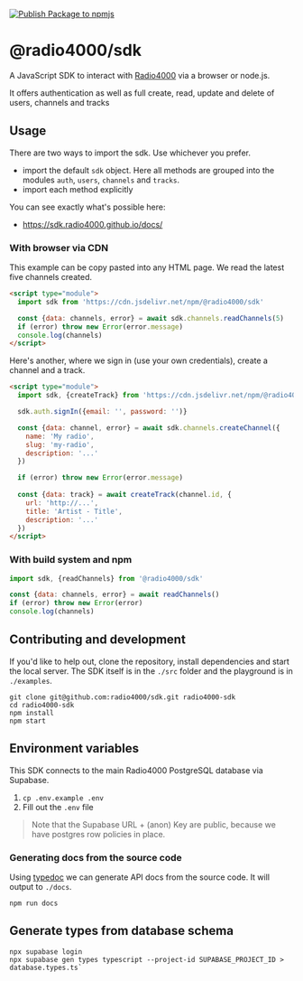 [![Publish Package to npmjs](https://github.com/radio4000/sdk/actions/workflows/publish-to-npm-registry.yml/badge.svg)](https://github.com/radio4000/sdk/actions/workflows/publish-to-npm-registry.yml)

# @radio4000/sdk

A JavaScript SDK to interact with [Radio4000](https://radio4000.com) via a browser or node.js.

It offers authentication as well as full create, read, update and delete of users, channels and tracks

## Usage

There are two ways to import the sdk. Use whichever you prefer.

- import the default `sdk` object. Here all methods are grouped into the modules `auth`, `users`, `channels` and `tracks`.
- import each method explicitly

You can see exactly what's possible here:

- https://sdk.radio4000.github.io/docs/

### With browser via CDN

This example can be copy pasted into any HTML page. We read the latest five channels created.

```html
<script type="module">
  import sdk from 'https://cdn.jsdelivr.net/npm/@radio4000/sdk'

  const {data: channels, error} = await sdk.channels.readChannels(5)
  if (error) throw new Error(error.message)
  console.log(channels)
</script>
```

Here's another, where we sign in (use your own credentials), create a channel and a track.

```html
<script type="module">
  import sdk, {createTrack} from 'https://cdn.jsdelivr.net/npm/@radio4000/sdk'

  sdk.auth.signIn({email: '', password: '')}

  const {data: channel, error} = await sdk.channels.createChannel({
    name: 'My radio',
    slug: 'my-radio',
    description: '...'
  })

  if (error) throw new Error(error.message)
	
  const {data: track} = await createTrack(channel.id, {
    url: 'http://...',
    title: 'Artist - Title',
    description: '...'
  })
</script>
```

### With build system and npm

```js
import sdk, {readChannels} from '@radio4000/sdk'

const {data: channels, error} = await readChannels()
if (error) throw new Error(error)
console.log(channels)
```

## Contributing and development

If you'd like to help out, clone the repository, install dependencies and start the local server. The SDK itself is in the `./src` folder and the playground is in `./examples`.

```shell
git clone git@github.com:radio4000/sdk.git radio4000-sdk
cd radio4000-sdk
npm install
npm start
```

## Environment variables

This SDK connects to the main Radio4000 PostgreSQL database via Supabase.

1. `cp .env.example .env`
2. Fill out the `.env` file

> Note that the Supabase URL + (anon) Key are public, because we have postgres row policies in place.

### Generating docs from the source code

Using [typedoc](https://github.com/TypeStrong/typedoc) we can generate API docs from the source code. It will output to `./docs`.

```shell
npm run docs
```

## Generate types from database schema

```shell
npx supabase login
npx supabase gen types typescript --project-id SUPABASE_PROJECT_ID > database.types.ts`
```
